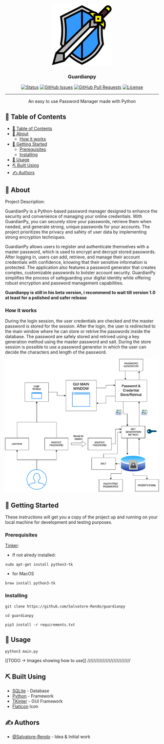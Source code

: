 <p align="center">
  <a href="" rel="noopener">
 <img width=200px height=200px src="guardianpy/src/guardianpy.png" alt="Project logo"></a>
</p>

<h3 align="center">Guardianpy</h3>

<div align="center">

[![Status](https://img.shields.io/badge/status-active-success.svg)]()
[![GitHub Issues](https://img.shields.io/github/issues/Salvatore-Rendo/guardianpy.svg)](https://github.com/Salvatore-Rendo/guardianpy/issues)
[![GitHub Pull Requests](https://img.shields.io/github/issues-pr/Salvatore-Rendo/guardianpy.svg)](https://github.com/Salvatore-Rendo/guardianpy/pulls)
[![License](https://img.shields.io/badge/license-MIT-blue.svg)](/LICENSE)

</div>

---

<p align="center"> An easy to use Password Manager made with Python 
    <br> 
</p>

## 📝 Table of Contents

- [📝 Table of Contents](#-table-of-contents)
- [🧐 About ](#-about-)
  - [How it works](#how-it-works)
- [🏁 Getting Started ](#-getting-started-)
  - [Prerequisites](#prerequisites)
  - [Installing](#installing)
- [🎈 Usage ](#-usage-)
- [⛏️ Built Using ](#️-built-using-)
- [✍️ Authors ](#️-authors-)

## 🧐 About <a name = "about"></a>

Project Description:

GuardianPy is a Python-based password manager designed to enhance the security and convenience of managing your online credentials. With GuardianPy, you can securely store your passwords, retrieve them when needed, and generate strong, unique passwords for your accounts. The project prioritizes the privacy and safety of user data by implementing strong encryption techniques.

GuardianPy allows users to register and authenticate themselves with a master password, which is used to encrypt and decrypt stored passwords. After logging in, users can add, retrieve, and manage their account credentials with confidence, knowing that their sensitive information is protected. The application also features a password generator that creates complex, customizable passwords to bolster account security. GuardianPy simplifies the process of safeguarding your digital identity while offering robust encryption and password management capabilities.

<b> Guardianpy is still in his beta version, i recommend to wait till version 1.0 at least for a polished and safer release </b>

### How it works

During the login session, the user credentials are checked and the master password is stored for the session.
After the login, the user is redirected to the main window where he can store or retrive the passwords inside the database.
The password are safely stored and retrived using a key generation method using the master password and salt.
During the store session is possible to use a password generetor in which the user can decide the characters and length of the password.

<img src="guardianpy/src/guardianpy-diagram.png">

## 🏁 Getting Started <a name = "getting_started"></a>

These instructions will get you a copy of the project up and running on your local machine for development and testing purposes. 


### Prerequisites

[Tinker](https://docs.python.org/3/library/tkinter.html):
- If not alredy installed:
```
sudo apt-get install python3-tk
```
- for MacOS
```
brew install python3-tk
```

### Installing



```
git clone https://github.com/Salvatore-Rendo/guardianpy
```

```
cd guardianpy
```

```
pip3 install -r requirements.txt
```

## 🎈 Usage <a name="usage"></a>

```
python3 main.py
```


[[TODO -> Images showing how to use]] ////////////////////////////

## ⛏️ Built Using <a name = "built_using"></a>

- [SQLite](https://www.sqlite.org/index.html) - Database
- [Python](https://www.python.org/) - Framework
- [TKinter](https://docs.python.org/3/library/tkinter.html) - GUI Framework
- [Flaticon](https://www.flaticon.com/) Icon

## ✍️ Authors <a name = "authors"></a>

- [@Salvatore-Rendo](https://github.com/Salvatore-Rendo) - Idea & Initial work


